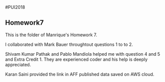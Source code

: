 #PUI2018
## Homework7

This is the folder of Manrique's Homework 7.

I collaborated with Mark Bauer throughtout questions 1 to to 2.

Shivam Kumar Pathak and Pablo Mandiola helped me with question 4 and 5 and Extra Credit 1. They are experienced coder and his help is deeply appreciated. 

Karan Saini provided the link in AFF published data saved on AWS cloud. 
